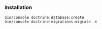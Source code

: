 ### Installation

```
bin/console doctrine:database:create
bin/console doctrine:migrations:migrate -n
```